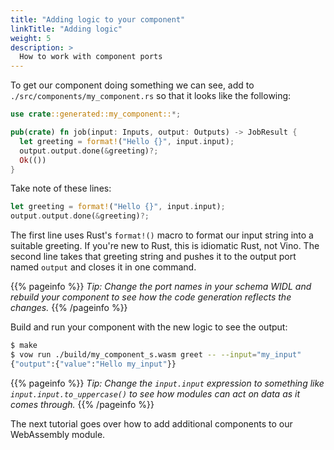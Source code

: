 ```yaml
---
title: "Adding logic to your component"
linkTitle: "Adding logic"
weight: 5
description: >
  How to work with component ports
---
```


To get our component doing something we can see, add to `./src/components/my_component.rs` so that it looks like the following:

```rs
use crate::generated::my_component::*;

pub(crate) fn job(input: Inputs, output: Outputs) -> JobResult {
  let greeting = format!("Hello {}", input.input);
  output.output.done(&greeting)?;
  Ok(())
}
```

Take note of these lines:

```rust
let greeting = format!("Hello {}", input.input);
output.output.done(&greeting)?;
```

The first line uses Rust's `format!()` macro to format our input string into a suitable greeting. If you're new to Rust, this is idiomatic Rust, not Vino. The second line takes that greeting string and pushes it to the output port named `output` and closes it in one command.

{{% pageinfo %}}
_Tip: Change the port names in your schema WIDL and rebuild your component to see how the code generation reflects the changes._
{{% /pageinfo %}}

Build and run your component with the new logic to see the output:

```sh
$ make
$ vow run ./build/my_component_s.wasm greet -- --input="my_input"
{"output":{"value":"Hello my_input"}}
```

{{% pageinfo %}}
_Tip: Change the `input.input` expression to something like `input.input.to_uppercase()` to see how modules can act on data as it comes through._
{{% /pageinfo %}}

The next tutorial goes over how to add additional components to our WebAssembly module.
